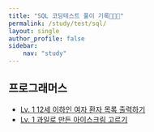 ```yaml
---
title: "SQL 코딩테스트 풀이 기록👩🏻‍💻"
permalink: /study/test/sql/
layout: single
author_profile: false
sidebar:
    nav: "study"
---
```


## 프로그래머스
- [Lv. 1 12세 이하인 여자 환자 목록 출력하기](https://j-jae0.github.io/algorithm/algorithm-sql-02/)
- [Lv. 1 과일로 만든 아이스크림 고르기](https://j-jae0.github.io/algorithm/algorithm-sql-01/)